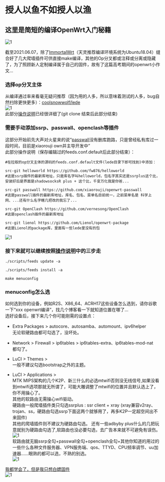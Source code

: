 # 授人以鱼不如授人以渔
## 这里是简短的编译OpenWrt入门秘籍 
![1](https://user-images.githubusercontent.com/73426989/121067643-e0606880-c7fd-11eb-8673-6a8747853c20.png)    

截至2021.06.07，除了[ImmortalWrt](https://github.com/immortalwrt/immortalwrt)（天灵推荐编译环境系统为Ubuntu18.04）缝合好了几大爬墙插件可供直接make编译，其他的Op分叉都或注释或分离或隐藏了，为了照顾新人定制编译属于自己的固件，故有了这篇高考期间的openwrt小作文...     

### 选择op分叉主体         

从编译通过率来看毫无疑问推荐（因为用的人多，所以意味着测试的人多，bug自然扫除更快更多）：[coolsnowwolf/lede](https://github.com/coolsnowwolf/lede)         
![1](https://user-images.githubusercontent.com/73426989/121067818-1a316f00-c7fe-11eb-9978-4fe568193fd4.png)  
此部分[操作说明](https://github.com/coolsnowwolf/lede#readme)已经很详细了(git clone 结束后此部分结束)            

### 需要手动添加ssrp、passwall、openclash等插件     
这部分开始前先大声对火星来的说“[passwall](https://github.com/xiaorouji/openwrt-passwall)没有删库跑路，只是曾经私有库过一段时间，目前是xiaorouji own并主导开发中”          
此部分操作说明（保存编辑过的feeds.conf.default后此部分结束）：    
```
#在拉取的op分叉主体的源码的feeds.conf.default文件(lede目录下即可找到)中添加：  

src-git helloworld https://github.com/fw876/helloworld
#这是ssrp插件的最新库地址，只是库名字叫helloworld，包名字其实还是ssrplus这个比，安装好后是界面是shadowsocksR plus + 这个比，千变万化我是你爸...      

src-git passwall https://github.com/xiaorouji/openwrt-passwall   
#这是passwall插件的最新库地址，库名、包名、菜单名目前统一，之前菜单名是 科学上网、...还有什么名字瞎几把改的我忘了...      

src-git OpenClash https://github.com/vernesong/OpenClash
#这是openclash插件的最新库地址       

src-git lienol https://github.com/Lienol/openwrt-package
#这是Lienol的package库，里面有一些lede里没有的包      
```
![1](https://user-images.githubusercontent.com/73426989/121642837-a2946600-cac3-11eb-8165-0ed282687a1e.png)

### 接下来就可以继续按照[操作说明](https://github.com/coolsnowwolf/lede#readme)中的三步走

```
./scripts/feeds update -a
```
```
./scripts/feeds install -a
```
```
make menuconfig
```

### menuconfig怎么选            
如何选到你的设备，例如R2S、X86_64、ACRH17这些设备怎么选到，请你谷歌一下“xxx openwrt编译”，找几个博客看一下就知道位置在哪了...        
选好设备后，接下来几个你可能刚需的设置点：       

* Extra Packages > autocore、autosamba、automount、ipv6helper         
无论软硬路由都可勾选了，没坏处。         

* Network > Firewall > ip6tables > ip6tables-extra、ip6tables-mod-nat        
都勾了。         

* LuCI > Themes >          
一般不建议勾选bootstrap之外的主题。      

* LuCI > Applications >         
MTK MIPS架构的几个K2P、新三什么的必选mtwifi否则没无线信号,如果没看到mtwifi选项那就无所谓了，可能大雕调整了mtwifi的位置并且默认选上了，你不用操心了。          
其他的软路由无需操心wifi驱动。                   
硬路由一般爬墙插件类只勾选ssrplus : ssr client + xray (xray兼容v2ray、trojan、ss，硬路由勾选ssrp下面这两个就够用了，再多K2P一定超空间出不来固件)       
其他的爬墙插件则不建议为硬路由勾选。 
还有一些adbyby plus什么的几把玩意就别为硬路由勾选了,软路由也没必要勾选，去广告本来就不可避免有误伤。  
![1](https://user-images.githubusercontent.com/73426989/121066548-99be3e80-c7fc-11eb-91a6-bebd60f084d9.png)             
软路由就无脑ssrp全勾+passwall全勾+openclash全勾+其他你知道的用过的一些什么各种文件服务器、VPN服务端、qos、TTYD、CPU频率调节、uu加速器......眼熟的都可以选，不熟的别选。   
![1](https://user-images.githubusercontent.com/73426989/121642667-69f48c80-cac3-11eb-9034-e67292c4a701.png)         

[我都学会了，但是我只想白嫖固件](https://boduoyejieyi666.github.io/whonolikeboduoyejieyi/)            
![1](https://user-images.githubusercontent.com/73426989/121065702-a42c0880-c7fb-11eb-862e-6498f28eb4d4.png)        
  

